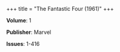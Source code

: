 +++
title = "The Fantastic Four (1961)"
+++



**Volume**: 1

**Publisher**: Marvel

**Issues**: 1-416